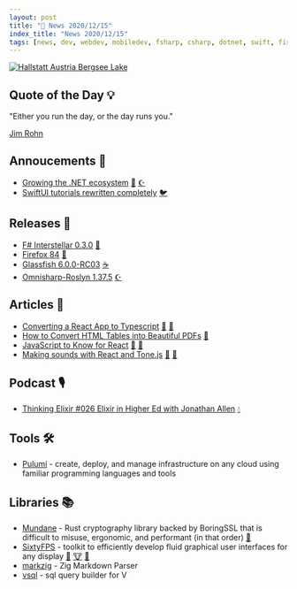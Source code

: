 ```yaml
---
layout: post
title: "📜 News 2020/12/15"
index_title: "News 2020/12/15"
tags: [news, dev, webdev, mobiledev, fsharp, csharp, dotnet, swift, firefox, java, reactjs, javascript, typescript, elixir, pulumi, cloud, rustlang, cpp, vlang, ziglang]
---
```


<a href="https://daily-tech-news.github.io/2020/12/15/news.html">
  <img src="https://user-images.githubusercontent.com/430272/102289278-09720180-3f1d-11eb-8b23-337df46542bb.jpg"
     alt="Hallstatt Austria Bergsee Lake"
     class="image">
</a>

## Quote of the Day 💡

"Either you run the day, or the day runs you."

[Jim Rohn](https://en.wikipedia.org/wiki/Jim_Rohn)

## Annoucements 🥁

- [Growing the .NET ecosystem](https://github.com/microsoft/dotnet/blob/master/docs/ecosystem-issues.md) [🔷](https://fsharp.org "#fsharp #dotnet") [☪️ ](https://docs.microsoft.com/en-us/dotnet/csharp "#csharp #dotnet")
- [SwiftUI tutorials rewritten completely](https://developer.apple.com/tutorials/app-dev-training) [🐦](https://developer.apple.com/swift "#swift")

## Releases 🥳

- [F# Interstellar 0.3.0](https://www.reddit.com/r/fsharp/comments/kdfnhf/f_interstellar_library_030_released_build/) [🔷](https://fsharp.org "#fsharp #dotnet")
- [Firefox 84](https://www.mozilla.org/en-US/firefox/84.0/releasenotes/) [🦊](https://www.mozilla.org/en-US/firefox "#firefox")
- [Glassfish 6.0.0-RC03](https://github.com/eclipse-ee4j/glassfish/releases/tag/6.0.0-RC3) [☕️](https://www.java.com "#java")
- [Omnisharp-Roslyn 1.37.5](https://github.com/OmniSharp/omnisharp-roslyn/releases/tag/v1.37.5) [☪️ ](https://docs.microsoft.com/en-us/dotnet/csharp "#csharp #dotnet")

## Articles 📜

- [Converting a React App to Typescript](https://jaysonalzate.medium.com/converting-a-react-app-to-typescript-f72b65d798bc) [🔶](https://reactjs.org "#reactjs") [🔷](https://www.typescriptlang.org "#typescript")
- [How to Convert HTML Tables into Beautiful PDFs](https://dev.to/thawkin3/how-to-convert-html-tables-into-beautiful-pdfs-1k08) [🔶](https://developer.mozilla.org/en-US/docs/Web/JavaScript "#javascript")
- [JavaScript to Know for React](https://kentcdodds.com/blog/javascript-to-know-for-react) [🔶](https://developer.mozilla.org/en-US/docs/Web/JavaScript "#javascript") [🔶](https://reactjs.org "#reactjs")
- [Making sounds with React and Tone.js](https://react.christmas/2020/15) [🔶](https://developer.mozilla.org/en-US/docs/Web/JavaScript "#javascript") [🔶](https://reactjs.org "#reactjs")

## Podcast 🎙

- [Thinking Elixir #026 Elixir in Higher Ed with Jonathan Allen](https://thinkingelixir.com/podcast-episodes/026-elixir-in-higher-ed-with-jonathan-allen) [💧](https://elixir-lang.org "#elixirlang")

## Tools 🛠

- [Pulumi](https://www.pulumi.com) - create, deploy, and manage infrastructure on any cloud using familiar programming languages and tools

## Libraries 📚

- [Mundane](https://github.com/google/mundane) - Rust cryptography library backed by BoringSSL that is difficult to misuse, ergonomic, and performant (in that order) [🦀](https://www.rust-lang.org "#rust")
- [SixtyFPS](https://github.com/sixtyfpsui/sixtyfps) - toolkit to efficiently develop fluid graphical user interfaces for any display [🦀](https://www.rust-lang.org "#rust") [🐮](https://isocpp.org "#cpp") [🔶](https://developer.mozilla.org/en-US/docs/Web/JavaScript "#javascript")
- [markzig](https://github.com/demizer/markzig) - Zig Markdown Parser
- [vsql](https://github.com/lydiandy/vsql) - sql query builder for V

